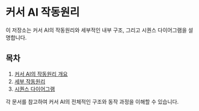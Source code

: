 # 커서 AI 작동원리

이 저장소는 커서 AI의 작동원리와 세부적인 내부 구조, 그리고 시퀀스 다이어그램을 설명합니다.

## 목차
1. [커서 AI의 작동원리 개요](./overview.md)
2. [세부 작동원리](./details.md)
3. [시퀀스 다이어그램](./sequence_diagram.md)

각 문서를 참고하여 커서 AI의 전체적인 구조와 동작 과정을 이해할 수 있습니다.
